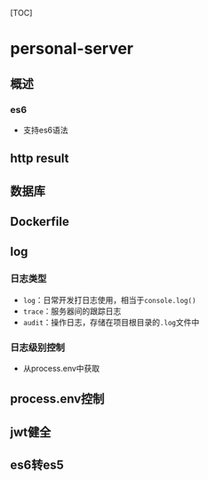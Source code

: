 [TOC]



# personal-server

## 概述
### es6
- 支持es6语法





## http result





## 数据库





## Dockerfile





## log

### 日志类型
- `log`：日常开发打日志使用，相当于`console.log()`
- `trace`：服务器间的跟踪日志
- `audit`：操作日志，存储在项目根目录的`.log`文件中



### 日志级别控制

- 从process.env中获取





## process.env控制





## jwt健全





## es6转es5